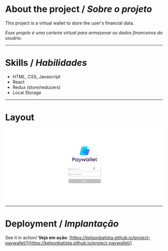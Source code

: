 # About the project / *Sobre o projeto*

This project is a virtual wallet to store the user's financial data.

*Esse projeto é uma carteira virtual para armazenar os dados financeiros do usuário.*

---
# Skills / *Habilidades*

 - HTML, CSS, Javascript
 - React
 - Redux (store/reducers)
 - Local Storage

---
# Layout

<img src="intro.gif" alt="Paywallet" />

---
# Deployment / *Implantação*

See it in action/ **Veja em ação**: [https://kelsonbatista.github.io/project-paywallet/](https://kelsonbatista.github.io/project-paywallet/)
